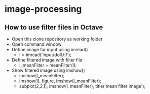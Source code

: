 # image-processing
## How to use filter files in Octave
- Open this clone repository as working folder
- Open command window
- Define image for input using imread()
  - I = imread('input/doll.tif');
- Define filtered image with filter file
  - I_meanFilter = meanFilter(I);
- Show filtered image using imshow()
  - imshow(I_meanFilter);
  - imshow(I), figure, imshow(I_meanFilter);
  - subplot(2,2,1), imshow(I_meanFilter), title('mean filter image');
